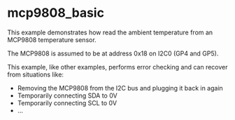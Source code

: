 # mcp9808_basic

This example demonstrates how read the ambient temperature from an MCP9808
temperature sensor.

The MCP9808 is assumed to be at address 0x18 on I2C0 (GP4 and GP5).

This example, like other examples, performs error checking and can recover
from situations like:

- Removing the MCP9808 from the I2C bus and plugging it back in again
- Temporarily connecting SDA to 0V
- Temporarily connecting SCL to 0V
- ...

